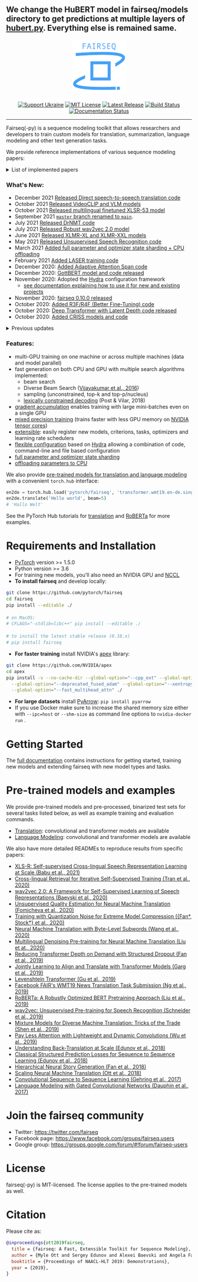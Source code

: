 ## We change the HuBERT model in fairseq/models directory to get predictions at multiple layers of [hubert.py](https://github.com/raotnameh/hubert_cluster/blob/af9a8d33ee57d7e9744ca74c8b7179b82229bc69/fairseq/models/hubert/hubert.py#L537). Everything else is remained same. 

<p align="center">
  <img src="docs/fairseq_logo.png" width="150">
  <br />
  <br />
  <a href="https://opensource.fb.com/support-ukraine"><img alt="Support Ukraine" src="https://img.shields.io/badge/Support-Ukraine-FFD500?style=flat&labelColor=005BBB" /></a>
  <a href="https://github.com/pytorch/fairseq/blob/main/LICENSE"><img alt="MIT License" src="https://img.shields.io/badge/license-MIT-blue.svg" /></a>
  <a href="https://github.com/pytorch/fairseq/releases"><img alt="Latest Release" src="https://img.shields.io/github/release/pytorch/fairseq.svg" /></a>
  <a href="https://github.com/pytorch/fairseq/actions?query=workflow:build"><img alt="Build Status" src="https://github.com/pytorch/fairseq/workflows/build/badge.svg" /></a>
  <a href="https://fairseq.readthedocs.io/en/latest/?badge=latest"><img alt="Documentation Status" src="https://readthedocs.org/projects/fairseq/badge/?version=latest" /></a>
</p>

--------------------------------------------------------------------------------

Fairseq(-py) is a sequence modeling toolkit that allows researchers and
developers to train custom models for translation, summarization, language
modeling and other text generation tasks.

We provide reference implementations of various sequence modeling papers:

<details><summary>List of implemented papers</summary><p>

* **Convolutional Neural Networks (CNN)**
  + [Language Modeling with Gated Convolutional Networks (Dauphin et al., 2017)](examples/language_model/conv_lm/README.md)
  + [Convolutional Sequence to Sequence Learning (Gehring et al., 2017)](examples/conv_seq2seq/README.md)
  + [Classical Structured Prediction Losses for Sequence to Sequence Learning (Edunov et al., 2018)](https://github.com/pytorch/fairseq/tree/classic_seqlevel)
  + [Hierarchical Neural Story Generation (Fan et al., 2018)](examples/stories/README.md)
  + [wav2vec: Unsupervised Pre-training for Speech Recognition (Schneider et al., 2019)](examples/wav2vec/README.md)
* **LightConv and DynamicConv models**
  + [Pay Less Attention with Lightweight and Dynamic Convolutions (Wu et al., 2019)](examples/pay_less_attention_paper/README.md)
* **Long Short-Term Memory (LSTM) networks**
  + Effective Approaches to Attention-based Neural Machine Translation (Luong et al., 2015)
* **Transformer (self-attention) networks**
  + Attention Is All You Need (Vaswani et al., 2017)
  + [Scaling Neural Machine Translation (Ott et al., 2018)](examples/scaling_nmt/README.md)
  + [Understanding Back-Translation at Scale (Edunov et al., 2018)](examples/backtranslation/README.md)
  + [Adaptive Input Representations for Neural Language Modeling (Baevski and Auli, 2018)](examples/language_model/README.adaptive_inputs.md)
  + [Lexically constrained decoding with dynamic beam allocation (Post & Vilar, 2018)](examples/constrained_decoding/README.md)
  + [Transformer-XL: Attentive Language Models Beyond a Fixed-Length Context (Dai et al., 2019)](examples/truncated_bptt/README.md)
  + [Adaptive Attention Span in Transformers (Sukhbaatar et al., 2019)](examples/adaptive_span/README.md)
  + [Mixture Models for Diverse Machine Translation: Tricks of the Trade (Shen et al., 2019)](examples/translation_moe/README.md)
  + [RoBERTa: A Robustly Optimized BERT Pretraining Approach (Liu et al., 2019)](examples/roberta/README.md)
  + [Facebook FAIR's WMT19 News Translation Task Submission (Ng et al., 2019)](examples/wmt19/README.md)
  + [Jointly Learning to Align and Translate with Transformer Models (Garg et al., 2019)](examples/joint_alignment_translation/README.md )
  + [Multilingual Denoising Pre-training for Neural Machine Translation (Liu et at., 2020)](examples/mbart/README.md)
  + [Neural Machine Translation with Byte-Level Subwords (Wang et al., 2020)](examples/byte_level_bpe/README.md)
  + [Unsupervised Quality Estimation for Neural Machine Translation (Fomicheva et al., 2020)](examples/unsupervised_quality_estimation/README.md)
  + [wav2vec 2.0: A Framework for Self-Supervised Learning of Speech Representations (Baevski et al., 2020)](examples/wav2vec/README.md)
  + [Generating Medical Reports from Patient-Doctor Conversations Using Sequence-to-Sequence Models (Enarvi et al., 2020)](examples/pointer_generator/README.md)
  + [Linformer: Self-Attention with Linear Complexity (Wang et al., 2020)](examples/linformer/README.md)
  + [Cross-lingual Retrieval for Iterative Self-Supervised Training (Tran et al., 2020)](examples/criss/README.md)
  + [Deep Transformers with Latent Depth (Li et al., 2020)](examples/latent_depth/README.md)
  + [Unsupervised Cross-lingual Representation Learning for Speech Recognition (Conneau et al., 2020)](https://arxiv.org/abs/2006.13979)
  + [Self-training and Pre-training are Complementary for Speech Recognition (Xu et al., 2020)](https://arxiv.org/abs/2010.11430)
  + [Robust wav2vec 2.0: Analyzing Domain Shift in Self-Supervised Pre-Training (Hsu, et al., 2021)](https://arxiv.org/abs/2104.01027)
  + [Unsupervised Speech Recognition (Baevski, et al., 2021)](https://arxiv.org/abs/2105.11084)
  + [Simple and Effective Zero-shot Cross-lingual Phoneme Recognition (Xu et al., 2021)](https://arxiv.org/abs/2109.11680)
  + [VideoCLIP: Contrastive Pre-training for Zero-shot Video-Text Understanding (Xu et. al., 2021)](https://arxiv.org/pdf/2109.14084.pdf)
  + [VLM: Task-agnostic Video-Language Model Pre-training for Video Understanding (Xu et. al., 2021)](https://aclanthology.org/2021.findings-acl.370.pdf)
  + [NormFormer: Improved Transformer Pretraining with Extra Normalization (Shleifer et. al, 2021)](examples/normformer/README.md)
* **Non-autoregressive Transformers**
  + Non-Autoregressive Neural Machine Translation (Gu et al., 2017)
  + Deterministic Non-Autoregressive Neural Sequence Modeling by Iterative Refinement (Lee et al. 2018)
  + Insertion Transformer: Flexible Sequence Generation via Insertion Operations (Stern et al. 2019)
  + Mask-Predict: Parallel Decoding of Conditional Masked Language Models (Ghazvininejad et al., 2019)
  + [Levenshtein Transformer (Gu et al., 2019)](examples/nonautoregressive_translation/README.md)
* **Finetuning**
  + [Better Fine-Tuning by Reducing Representational Collapse (Aghajanyan et al. 2020)](examples/rxf/README.md)

</p></details>

### What's New:
* December 2021 [Released Direct speech-to-speech translation code](examples/speech_to_speech/README.md)
* October 2021 [Released VideoCLIP and VLM models](examples/MMPT/README.md)
* October 2021 [Released multilingual finetuned XLSR-53 model](examples/wav2vec/README.md)
* September 2021 [`master` branch renamed to `main`](https://github.com/github/renaming).
* July 2021 [Released DrNMT code](examples/discriminative_reranking_nmt/README.md)
* July 2021 [Released Robust wav2vec 2.0 model](examples/wav2vec/README.md)
* June 2021 [Released XLMR-XL and XLMR-XXL models](examples/xlmr/README.md)
* May 2021 [Released Unsupervised Speech Recognition code](examples/wav2vec/unsupervised/README.md)
* March 2021 [Added full parameter and optimizer state sharding + CPU offloading](examples/fully_sharded_data_parallel/README.md)
* February 2021 [Added LASER training code](examples/laser/README.md)
* December 2020: [Added Adaptive Attention Span code](examples/adaptive_span/README.md)
* December 2020: [GottBERT model and code released](examples/gottbert/README.md)
* November 2020: Adopted the [Hydra](https://github.com/facebookresearch/hydra) configuration framework
  * [see documentation explaining how to use it for new and existing projects](docs/hydra_integration.md)
* November 2020: [fairseq 0.10.0 released](https://github.com/pytorch/fairseq/releases/tag/v0.10.0)
* October 2020: [Added R3F/R4F (Better Fine-Tuning) code](examples/rxf/README.md)
* October 2020: [Deep Transformer with Latent Depth code released](examples/latent_depth/README.md)
* October 2020: [Added CRISS models and code](examples/criss/README.md)

<details><summary>Previous updates</summary><p>

* September 2020: [Added Linformer code](examples/linformer/README.md)
* September 2020: [Added pointer-generator networks](examples/pointer_generator/README.md)
* August 2020: [Added lexically constrained decoding](examples/constrained_decoding/README.md)
* August 2020: [wav2vec2 models and code released](examples/wav2vec/README.md)
* July 2020: [Unsupervised Quality Estimation code released](examples/unsupervised_quality_estimation/README.md)
* May 2020: [Follow fairseq on Twitter](https://twitter.com/fairseq)
* April 2020: [Monotonic Multihead Attention code released](examples/simultaneous_translation/README.md)
* April 2020: [Quant-Noise code released](examples/quant_noise/README.md)
* April 2020: [Initial model parallel support and 11B parameters unidirectional LM released](examples/megatron_11b/README.md)
* March 2020: [Byte-level BPE code released](examples/byte_level_bpe/README.md)
* February 2020: [mBART model and code released](examples/mbart/README.md)
* February 2020: [Added tutorial for back-translation](https://github.com/pytorch/fairseq/tree/main/examples/backtranslation#training-your-own-model-wmt18-english-german)
* December 2019: [fairseq 0.9.0 released](https://github.com/pytorch/fairseq/releases/tag/v0.9.0)
* November 2019: [VizSeq released (a visual analysis toolkit for evaluating fairseq models)](https://facebookresearch.github.io/vizseq/docs/getting_started/fairseq_example)
* November 2019: [CamemBERT model and code released](examples/camembert/README.md)
* November 2019: [BART model and code released](examples/bart/README.md)
* November 2019: [XLM-R models and code released](examples/xlmr/README.md)
* September 2019: [Nonautoregressive translation code released](examples/nonautoregressive_translation/README.md)
* August 2019: [WMT'19 models released](examples/wmt19/README.md)
* July 2019: fairseq relicensed under MIT license
* July 2019: [RoBERTa models and code released](examples/roberta/README.md)
* June 2019: [wav2vec models and code released](examples/wav2vec/README.md)

</p></details>

### Features:

* multi-GPU training on one machine or across multiple machines (data and model parallel)
* fast generation on both CPU and GPU with multiple search algorithms implemented:
  + beam search
  + Diverse Beam Search ([Vijayakumar et al., 2016](https://arxiv.org/abs/1610.02424))
  + sampling (unconstrained, top-k and top-p/nucleus)
  + [lexically constrained decoding](examples/constrained_decoding/README.md) (Post & Vilar, 2018)
* [gradient accumulation](https://fairseq.readthedocs.io/en/latest/getting_started.html#large-mini-batch-training-with-delayed-updates) enables training with large mini-batches even on a single GPU
* [mixed precision training](https://fairseq.readthedocs.io/en/latest/getting_started.html#training-with-half-precision-floating-point-fp16) (trains faster with less GPU memory on [NVIDIA tensor cores](https://developer.nvidia.com/tensor-cores))
* [extensible](https://fairseq.readthedocs.io/en/latest/overview.html): easily register new models, criterions, tasks, optimizers and learning rate schedulers
* [flexible configuration](docs/hydra_integration.md) based on [Hydra](https://github.com/facebookresearch/hydra) allowing a combination of code, command-line and file based configuration
* [full parameter and optimizer state sharding](examples/fully_sharded_data_parallel/README.md)
* [offloading parameters to CPU](examples/fully_sharded_data_parallel/README.md)

We also provide [pre-trained models for translation and language modeling](#pre-trained-models-and-examples)
with a convenient `torch.hub` interface:

``` python
en2de = torch.hub.load('pytorch/fairseq', 'transformer.wmt19.en-de.single_model')
en2de.translate('Hello world', beam=5)
# 'Hallo Welt'
```

See the PyTorch Hub tutorials for [translation](https://pytorch.org/hub/pytorch_fairseq_translation/)
and [RoBERTa](https://pytorch.org/hub/pytorch_fairseq_roberta/) for more examples.

# Requirements and Installation

* [PyTorch](http://pytorch.org/) version >= 1.5.0
* Python version >= 3.6
* For training new models, you'll also need an NVIDIA GPU and [NCCL](https://github.com/NVIDIA/nccl)
* **To install fairseq** and develop locally:

``` bash
git clone https://github.com/pytorch/fairseq
cd fairseq
pip install --editable ./

# on MacOS:
# CFLAGS="-stdlib=libc++" pip install --editable ./

# to install the latest stable release (0.10.x)
# pip install fairseq
```

* **For faster training** install NVIDIA's [apex](https://github.com/NVIDIA/apex) library:

``` bash
git clone https://github.com/NVIDIA/apex
cd apex
pip install -v --no-cache-dir --global-option="--cpp_ext" --global-option="--cuda_ext" \
  --global-option="--deprecated_fused_adam" --global-option="--xentropy" \
  --global-option="--fast_multihead_attn" ./
```

* **For large datasets** install [PyArrow](https://arrow.apache.org/docs/python/install.html#using-pip): `pip install pyarrow`
* If you use Docker make sure to increase the shared memory size either with `--ipc=host` or `--shm-size`
 as command line options to `nvidia-docker run` .

# Getting Started

The [full documentation](https://fairseq.readthedocs.io/) contains instructions
for getting started, training new models and extending fairseq with new model
types and tasks.

# Pre-trained models and examples

We provide pre-trained models and pre-processed, binarized test sets for several tasks listed below,
as well as example training and evaluation commands.

* [Translation](examples/translation/README.md): convolutional and transformer models are available
* [Language Modeling](examples/language_model/README.md): convolutional and transformer models are available

We also have more detailed READMEs to reproduce results from specific papers:

* [XLS-R: Self-supervised Cross-lingual Speech Representation Learning at Scale (Babu et al., 2021)](examples/wav2vec/xlsr/README.md)
* [Cross-lingual Retrieval for Iterative Self-Supervised Training (Tran et al., 2020)](examples/criss/README.md)
* [wav2vec 2.0: A Framework for Self-Supervised Learning of Speech Representations (Baevski et al., 2020)](examples/wav2vec/README.md)
* [Unsupervised Quality Estimation for Neural Machine Translation (Fomicheva et al., 2020)](examples/unsupervised_quality_estimation/README.md)
* [Training with Quantization Noise for Extreme Model Compression ({Fan*, Stock*} et al., 2020)](examples/quant_noise/README.md)
* [Neural Machine Translation with Byte-Level Subwords (Wang et al., 2020)](examples/byte_level_bpe/README.md)
* [Multilingual Denoising Pre-training for Neural Machine Translation (Liu et at., 2020)](examples/mbart/README.md)
* [Reducing Transformer Depth on Demand with Structured Dropout (Fan et al., 2019)](examples/layerdrop/README.md)
* [Jointly Learning to Align and Translate with Transformer Models (Garg et al., 2019)](examples/joint_alignment_translation/README.md)
* [Levenshtein Transformer (Gu et al., 2019)](examples/nonautoregressive_translation/README.md)
* [Facebook FAIR's WMT19 News Translation Task Submission (Ng et al., 2019)](examples/wmt19/README.md)
* [RoBERTa: A Robustly Optimized BERT Pretraining Approach (Liu et al., 2019)](examples/roberta/README.md)
* [wav2vec: Unsupervised Pre-training for Speech Recognition (Schneider et al., 2019)](examples/wav2vec/README.md)
* [Mixture Models for Diverse Machine Translation: Tricks of the Trade (Shen et al., 2019)](examples/translation_moe/README.md)
* [Pay Less Attention with Lightweight and Dynamic Convolutions (Wu et al., 2019)](examples/pay_less_attention_paper/README.md)
* [Understanding Back-Translation at Scale (Edunov et al., 2018)](examples/backtranslation/README.md)
* [Classical Structured Prediction Losses for Sequence to Sequence Learning (Edunov et al., 2018)](https://github.com/pytorch/fairseq/tree/classic_seqlevel)
* [Hierarchical Neural Story Generation (Fan et al., 2018)](examples/stories/README.md)
* [Scaling Neural Machine Translation (Ott et al., 2018)](examples/scaling_nmt/README.md)
* [Convolutional Sequence to Sequence Learning (Gehring et al., 2017)](examples/conv_seq2seq/README.md)
* [Language Modeling with Gated Convolutional Networks (Dauphin et al., 2017)](examples/language_model/README.conv.md)

# Join the fairseq community

* Twitter: https://twitter.com/fairseq
* Facebook page: https://www.facebook.com/groups/fairseq.users
* Google group: https://groups.google.com/forum/#!forum/fairseq-users

# License

fairseq(-py) is MIT-licensed.
The license applies to the pre-trained models as well.

# Citation

Please cite as:

``` bibtex
@inproceedings{ott2019fairseq,
  title = {fairseq: A Fast, Extensible Toolkit for Sequence Modeling},
  author = {Myle Ott and Sergey Edunov and Alexei Baevski and Angela Fan and Sam Gross and Nathan Ng and David Grangier and Michael Auli},
  booktitle = {Proceedings of NAACL-HLT 2019: Demonstrations},
  year = {2019},
}
```
